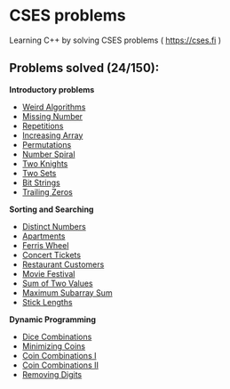 # CSES problems
Learning C++ by solving CSES problems ( https://cses.fi )

## Problems solved (24/150):
**Introductory problems**
- [Weird Algorithms](https://cses.fi/problemset/task/1068)
- [Missing Number](https://cses.fi/problemset/task/1083)
- [Repetitions](https://cses.fi/problemset/task/1069)
- [Increasing Array](https://cses.fi/problemset/task/1094)
- [Permutations](https://cses.fi/problemset/task/1070)
- [Number Spiral](https://cses.fi/problemset/task/1071)
- [Two Knights](https://cses.fi/problemset/task/1072)
- [Two Sets](https://cses.fi/problemset/task/1092)
- [Bit Strings](https://cses.fi/problemset/task/1617)
- [Trailing Zeros](https://cses.fi/problemset/task/1618)

**Sorting and Searching**
- [Distinct Numbers](https://cses.fi/problemset/task/1621)
- [Apartments](https://cses.fi/problemset/task/1084)
- [Ferris Wheel](https://cses.fi/problemset/task/1090)
- [Concert Tickets](https://cses.fi/problemset/task/1091)
- [Restaurant Customers](https://cses.fi/problemset/task/1619)
- [Movie Festival](https://cses.fi/problemset/result/12623274/)
- [Sum of Two Values](https://cses.fi/problemset/task/1640)
- [Maximum Subarray Sum](https://cses.fi/problemset/task/1643/)
- [Stick Lengths](https://cses.fi/problemset/task/1074/)

**Dynamic Programming**
- [Dice Combinations](https://cses.fi/problemset/task/1633)
- [Minimizing Coins](https://cses.fi/problemset/task/1634)
- [Coin Combinations I](https://cses.fi/problemset/task/1635)
- [Coin Combinations II](https://cses.fi/problemset/task/1636)
- [Removing Digits](https://cses.fi/problemset/task/1637/)
